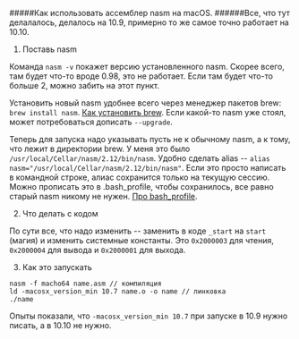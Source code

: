 #####Как использовать ассемблер nasm на macOS.
######Все, что тут делалалось, делалось на 10.9, примерно то же самое точно работает на 10.10.
1. Поставь nasm

Команда `nasm -v` покажет версию установленного nasm. Скорее всего, там будет что-то вроде 0.98, это не работает. Если там будет что-то
больше 2, можно забить на этот пункт. 

Установить новый nasm удобнее всего через менеджер пакетов brew: `brew install nasm`. [Как установить brew](http://brew.sh/).
Если какой-то nasm уже стоял, может потребоваться дописать `--upgrade`.

Теперь для запуска надо указывать пусть не к обычному nasm, а к тому, что лежит в директории brew. У меня это было 
`/usr/local/Cellar/nasm/2.12/bin/nasm`. Удобно сделать alias -- `alias nasm="/usr/local/Cellar/nasm/2.12/bin/nasm"`. Если это просто 
написать в командной строке, алиас сохранится только на текущую сессию. Можно прописать это в .bash_profile, чтобы сохранилось,
все равно старый nasm никому не нужен. [Про bash_profile](http://hathaway.cc/post/69201163472/how-to-edit-your-path-environment-variables-on-mac).

2. Что делать с кодом

По сути все, что надо изменить -- заменить в коде `_start` на `start` (магия) и изменить системные константы. Это `0x2000003` для чтения, 
`0x2000004` для вывода и `0x2000001` для выхода.

3. Как это запускать

```
nasm -f macho64 name.asm // компиляция
ld -macosx_version_min 10.7 name.o -o name // линковка
./name
```
Опыты показали, что `-macosx_version_min 10.7` при запуске в 10.9 нужно писать, а в 10.10 не нужно.
